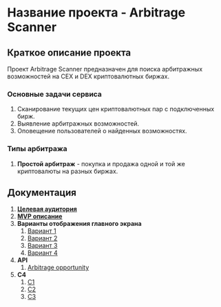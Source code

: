 # Название проекта - Arbitrage Scanner

## Краткое описание проекта

Проект Arbitrage Scanner предназначен для поиска арбитражных возможностей на CEX и DEX криптовалютных биржах.

### Основные задачи сервиса

1. Сканирование текущих цен криптовалютных пар с подключенных бирж.
2. Выявление арбитражных возможностей.
3. Оповещение пользователей о найденных возможностях.

### Типы арбитража

1. **Простой арбитраж** - покупка и продажа одной и той же криптовалюты на разных биржах.

## Документация

1. [**Целевая аудитория**](docs/01-biz/01-audience.md)
2. [**MVP описание**](docs/01-biz/02-mvp-description.md)
3. **Варианты отображения главного экрана**
    1. [Вариант 1](docs/02-ui/03-main-screen-ascii-v1.md)
    2. [Вариант 2](docs/02-ui/03-main-screen-ascii-v2.md)
    3. [Вариант 3](docs/02-ui/03-main-screen-ascii-v3.md)
    4. [Вариант 4](docs/02-ui/03-main-screen-ascii-v4.md)
4. **API**
    1. [Arbitrage opportunity](docs/03-architecture/api/01-arbitrage-opportunity.md)
5. **C4**
    1. [C1](docs/03-architecture/c4/01-c1-context.drawio.svg)
    2. [C2](docs/03-architecture/c4/02-c2-containers.drawio.svg)
    3. [C3](docs/03-architecture/c4/03-c3-components.drawio.svg)



